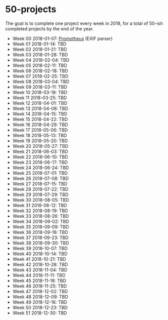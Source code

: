 # 50-projects

The goal is to complete one project every week in 2018, for a total of
50-ish completed projects by the end of the year.

- Week 00 2018-01-07: [Promotheus](https://github.com/hc5duke/promotheus) (EXIF parser)
- Week 01 2018-01-14: TBD
- Week 02 2018-01-21: TBD
- Week 03 2018-01-28: TBD
- Week 04 2018-02-04: TBD
- Week 05 2018-02-11: TBD
- Week 06 2018-02-18: TBD
- Week 07 2018-02-25: TBD
- Week 08 2018-03-04: TBD
- Week 09 2018-03-11: TBD
- Week 10 2018-03-18: TBD
- Week 11 2018-03-25: TBD
- Week 12 2018-04-01: TBD
- Week 13 2018-04-08: TBD
- Week 14 2018-04-15: TBD
- Week 15 2018-04-22: TBD
- Week 16 2018-04-29: TBD
- Week 17 2018-05-06: TBD
- Week 18 2018-05-13: TBD
- Week 19 2018-05-20: TBD
- Week 20 2018-05-27: TBD
- Week 21 2018-06-03: TBD
- Week 22 2018-06-10: TBD
- Week 23 2018-06-17: TBD
- Week 24 2018-06-24: TBD
- Week 25 2018-07-01: TBD
- Week 26 2018-07-08: TBD
- Week 27 2018-07-15: TBD
- Week 28 2018-07-22: TBD
- Week 29 2018-07-29: TBD
- Week 30 2018-08-05: TBD
- Week 31 2018-08-12: TBD
- Week 32 2018-08-19: TBD
- Week 33 2018-08-26: TBD
- Week 34 2018-09-02: TBD
- Week 35 2018-09-09: TBD
- Week 36 2018-09-16: TBD
- Week 37 2018-09-23: TBD
- Week 38 2018-09-30: TBD
- Week 39 2018-10-07: TBD
- Week 40 2018-10-14: TBD
- Week 41 2018-10-21: TBD
- Week 42 2018-10-28: TBD
- Week 43 2018-11-04: TBD
- Week 44 2018-11-11: TBD
- Week 45 2018-11-18: TBD
- Week 46 2018-11-25: TBD
- Week 47 2018-12-02: TBD
- Week 48 2018-12-09: TBD
- Week 49 2018-12-16: TBD
- Week 50 2018-12-23: TBD
- Week 51 2018-12-30: TBD

